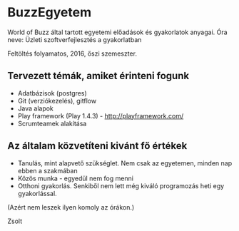 # BuzzEgyetem

World of Buzz által tartott egyetemi előadások és gyakorlatok anyagai. Óra neve: Üzleti szoftverfejlesztés a gyakorlatban

Feltöltés folyamatos, 2016, őszi szemeszter.

## Tervezett témák, amiket érinteni fogunk

* Adatbázisok (postgres)
* Git (verziókezelés), gitflow
* Java alapok
* Play framework (Play 1.4.3) - http://playframework.com/
* Scrumteamek alakítása


## Az általam közvetíteni kivánt fő értékek

* Tanulás, mint alapvető szükséglet. Nem csak az egyetemen, minden nap ebben a szakmában
* Közös munka - egyedül nem fog menni
* Otthoni gyakorlás. Senkiből nem lett még kiváló programozás heti egy gyakorlással.

(Azért nem leszek ilyen komoly az órákon.)

Zsolt
